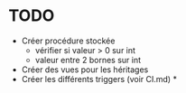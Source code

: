 # TODO
* Créer procédure stockée
    * vérifier si valeur > 0 sur int
    * valeur entre 2 bornes sur int
* Créer des vues pour les héritages
* Créer les différents triggers (voir CI.md)
    * 